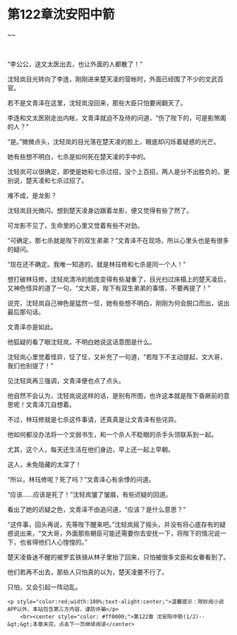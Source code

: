 # 第122章沈安阳中箭
~~
    	    <p name="pagetop" href="javascript:void(0);" onclick="return false" style="line-height: 35px;padding: 10px;color: #333;"> </p><p>“李公公，送文太医出去，也让外面的人都散了！”</p><p>沈轻岚目光转向了李连，刚刚进来楚天凌的营帐时，外面已经围了不少的文武百官。</p><p>若不是文青泽在这里，沈轻岚没回来，那些大臣只怕要闹翻天了。</p><p>李连和文太医刚走出内帐，文青泽就迫不及待的问道，“伤了陛下的，可是影煞阁的人？”</p><p>“是。”微微点头，沈轻岚的目光落在楚天凌的脸上，眼底却闪烁着疑惑的光芒。</p><p>她有些想不明白，七杀是如何死在楚天凌的手中的。</p><p>沈轻岚可以很确定，即使是她和七杀过招，没个上百招，两人是分不出胜负的，更别说，楚天凌和七杀过招了。</p><p>难不成，是龙影？</p><p>沈轻岚目光微闪，想到楚天凌身边跟着龙影，便又觉得有些了然了。</p><p>可龙影不见了，生命里的心里又觉着有些不对劲。</p><p>“可确定，那七杀就是陛下的双生弟弟？”文青泽不在现场，所以心里头也是有很多的疑问。</p><p>“现在还不确定。我唯一知道的，就是林珏修和七杀是同一个人！”</p><p>想打破林珏修，沈轻岚清冷的脸庞变得有些凝重了，目光扫过床榻上的楚天凌后，又神色怪异的道了一句，“文大哥，陛下有双生弟弟的事情，不要再提了！”</p><p>说完，沈轻岚自己神色是猛然一怔，她有些想不明白，刚刚为何会脱口而出，说出最后那句话。</p><p>文青泽亦是如此。</p><p>他狐疑的看了眼沈轻岚，不明白她说这话意图是什么。</p><p>沈轻岚心里觉着怪异，怔了怔，又补充了一句道，“若陛下不主动提起，文大哥，我们也别提了！”</p><p>见沈轻岚再三强调，文青泽便也点了点头。</p><p>他自然不会认为，沈轻岚说这样的话，是别有所图，也许这本就是陛下昏厥前的意思呢！文青泽兀自想着。</p><p>不过，林珏修就是七杀这件事请，还真真是让文青泽有些诧异。</p><p>他如何都没办法将一个文弱书生，和一个杀人不眨眼的杀手头领联系到一起。</p><p>尤其，这个人，每天还生活在他们身边，早上还一起上早朝。</p><p>这人，未免隐藏的太深了！</p><p>“所以，林珏修呢？死了吗？”文青泽心有余悸的问道。</p><p>“应该……应该是死了！”沈轻岚皱了皱眉，有些迟疑的回道。</p><p>看出了她的迟疑之色，文青泽不由追问道，“应该？是什么意思？”</p><p>“这件事，回头再说，先等陛下醒来吧。”沈轻岚摇了摇头，并没有将心底存有的疑惑说出来，“文大哥，外面那些朝臣可能还需要你去安抚一下，将陛下的情况说一下，也省得他们人心惶惶的。”</p><p>楚天凌昏迷不醒的被罗玄铁骑从林子里抬了回来，只怕被很多文臣和女眷看到了。</p><p>他们若再不出去，那些人只怕真的以为，楚天凌要不行了。</p><p>只怕，又会引起一阵动乱。</p>
    	
   	<p style="color:red;width:100%;text-alight:center;">温馨提示：除妙阅小说APP以外，本站包含第三方内容，谨防诈骗</p>
    	<br><center style="color: #ff0000;">第122章 沈安阳中箭(1/2)--&gt;&gt;本章未完，点击下一页继续阅读</center>
    	